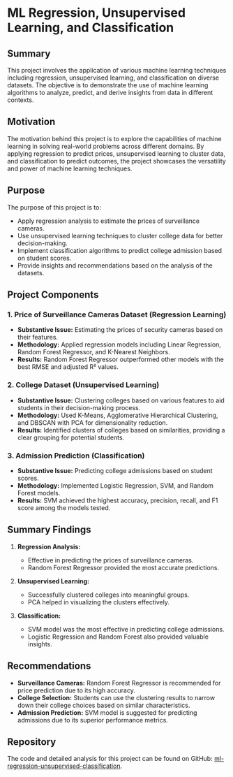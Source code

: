 # ML Regression, Unsupervised Learning, and Classification

## Summary

This project involves the application of various machine learning techniques including regression, unsupervised learning, and classification on diverse datasets. The objective is to demonstrate the use of machine learning algorithms to analyze, predict, and derive insights from data in different contexts.

## Motivation

The motivation behind this project is to explore the capabilities of machine learning in solving real-world problems across different domains. By applying regression to predict prices, unsupervised learning to cluster data, and classification to predict outcomes, the project showcases the versatility and power of machine learning techniques.

## Purpose

The purpose of this project is to:
- Apply regression analysis to estimate the prices of surveillance cameras.
- Use unsupervised learning techniques to cluster college data for better decision-making.
- Implement classification algorithms to predict college admission based on student scores.
- Provide insights and recommendations based on the analysis of the datasets.

## Project Components

### 1. Price of Surveillance Cameras Dataset (Regression Learning)
- **Substantive Issue:** Estimating the prices of security cameras based on their features.
- **Methodology:** Applied regression models including Linear Regression, Random Forest Regressor, and K-Nearest Neighbors.
- **Results:** Random Forest Regressor outperformed other models with the best RMSE and adjusted R² values.

### 2. College Dataset (Unsupervised Learning)
- **Substantive Issue:** Clustering colleges based on various features to aid students in their decision-making process.
- **Methodology:** Used K-Means, Agglomerative Hierarchical Clustering, and DBSCAN with PCA for dimensionality reduction.
- **Results:** Identified clusters of colleges based on similarities, providing a clear grouping for potential students.

### 3. Admission Prediction (Classification)
- **Substantive Issue:** Predicting college admissions based on student scores.
- **Methodology:** Implemented Logistic Regression, SVM, and Random Forest models.
- **Results:** SVM achieved the highest accuracy, precision, recall, and F1 score among the models tested.

## Summary Findings

1. **Regression Analysis:**
   - Effective in predicting the prices of surveillance cameras.
   - Random Forest Regressor provided the most accurate predictions.

2. **Unsupervised Learning:**
   - Successfully clustered colleges into meaningful groups.
   - PCA helped in visualizing the clusters effectively.

3. **Classification:**
   - SVM model was the most effective in predicting college admissions.
   - Logistic Regression and Random Forest also provided valuable insights.

## Recommendations

- **Surveillance Cameras:** Random Forest Regressor is recommended for price prediction due to its high accuracy.
- **College Selection:** Students can use the clustering results to narrow down their college choices based on similar characteristics.
- **Admission Prediction:** SVM model is suggested for predicting admissions due to its superior performance metrics.

## Repository

The code and detailed analysis for this project can be found on GitHub: [ml-regression-unsupervised-classification](https://github.com/yourgithubusername/ml-regression-unsupervised-classification).

